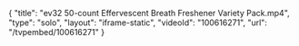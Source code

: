 {
    "title": "ev32 50-count Effervescent Breath Freshener Variety Pack.mp4",
    "type": "solo",
    "layout": "iframe-static",
    "videoId": "100616271",
    "url": "\/tvpembed\/100616271"
}